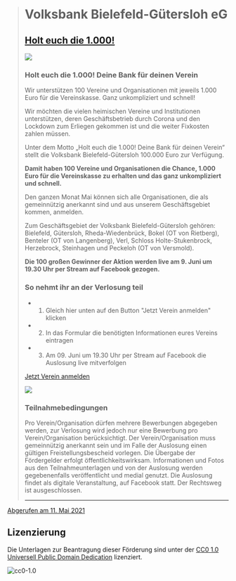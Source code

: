 > # Volksbank Bielefeld-Gütersloh eG
> ## [Holt euch die 1.000! ](https://www.volksbank-bi-gt.de/kampagnen/lp/tausend.html)
>
> [![](https://www.volksbank-bi-gt.de/kampagnen/lp/tausend/_jcr_content/parsys/kampagnecomponent/kampagne/bild.img.png/1619522711384/Vereine_1000_20210419.png)](https://docs.google.com/forms/d/1xY-8wGORCS6A4NkY6VdXy6kggKCYCpU3-4Vmm-N8iAI/edit)
>
> ### Holt euch die 1.000! Deine Bank für deinen Verein
>
> Wir unterstützen 100 Vereine und Organisationen mit jeweils 1.000 Euro für die Vereinskasse. Ganz unkompliziert und schnell!
>
> Wir möchten die vielen heimischen Vereine und Institutionen unterstützen, deren Geschäftsbetrieb durch Corona und den Lockdown zum Erliegen gekommen ist und die weiter Fixkosten zahlen müssen.
>
> Unter dem Motto „Holt euch die 1.000! Deine Bank für deinen Verein“ stellt die Volksbank Bielefeld-Gütersloh 100.000 Euro zur Verfügung.
>
> **Damit haben 100 Vereine und Organisationen die Chance, 1.000 Euro für die Vereinskasse zu erhalten und das ganz unkompliziert und schnell.**
>
> Den ganzen Monat Mai können sich alle Organisationen, die als gemeinnützig anerkannt sind und aus unserem Geschäftsgebiet kommen, anmelden.
>
> Zum Geschäftsgebiet der Volksbank Bielefeld-Gütersloh gehören: Bielefeld, Gütersloh, Rheda-Wiedenbrück, Bokel (OT von Rietberg), Benteler (OT von Langenberg), Verl, Schloss Holte-Stukenbrock, Herzebrock, Steinhagen und Peckeloh (OT von Versmold).
>
> **Die 100 großen Gewinner der Aktion werden live am 9. Juni um 19.30 Uhr per Stream auf Facebook gezogen.**
>
> ### So nehmt ihr an der Verlosung teil
>
> - 1. Gleich hier unten auf den Button "Jetzt Verein anmelden" klicken
> - 2. In das Formular die benötigten Informationen eures Vereins eintragen
> - 3. Am 09. Juni um 19.30 Uhr per Stream auf Facebook die Auslosung live mitverfolgen
>
> [Jetzt Verein anmelden](https://docs.google.com/forms/d/1xY-8wGORCS6A4NkY6VdXy6kggKCYCpU3-4Vmm-N8iAI/edit)
>
> ![](https://www.volksbank-bi-gt.de/kampagnen/lp/tausend/_jcr_content/parsys/abschnitt_69380326/parsys/teaser_1681160439/teavd/timg.img.png/1619709267963/Hilfsaktion_620x315px2.png)
>
> ### Teilnahmebedingungen
>
> Pro Verein/Organisation dürfen mehrere Bewerbungen abgegeben werden, zur Verlosung wird jedoch nur eine Bewerbung pro Verein/Organisation berücksichtigt. Der Verein/Organisation muss gemeinnützig anerkannt sein und im Falle der Auslosung einen gültigen Freistellungsbescheid vorlegen. Die Übergabe der Fördergelder erfolgt öffentlichkeitswirksam. Informationen und Fotos aus den Teilnahmeunterlagen und von der Auslosung werden gegebenenfalls veröffentlicht und medial genutzt. Die Auslosung findet als digitale Veranstaltung, auf Facebook statt. Der Rechtsweg ist ausgeschlossen.
>
> ---

[Abgerufen am 11. Mai 2021](https://www.volksbank-bi-gt.de/kampagnen/lp/tausend.html "Holt euch die 1.000!")

## Lizenzierung
Die Unterlagen zur Beantragung dieser Förderung sind unter der [CC0 1.0 Universell Public Domain Dedication](https://creativecommons.org/publicdomain/zero/1.0/) lizenziert.

![cc0-1.0](https://mirrors.creativecommons.org/presskit/buttons/88x31/svg/cc-zero.svg)